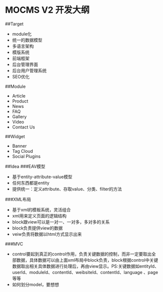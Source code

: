 MOCMS V2 开发大纲
============

##Target
- module化
- 统一的数据模型
- 多语言架构
- 模版系统
- 前端框架
- 后台管理界面
- 后台用户管理系统
- SEO优化

##Module
- Article
- Product
- News
- FAQ
- Gallery
- Video
- Contact Us

##Widget
- Banner
- Tag Cloud
- Social Plugins

##Idea 
###EAV模型
- 基于entity-attribute-value模型
- 任何东西都是entity
- 提供统一：定义attribute、存取value、分类、filter的方法　
 
###XML布局
- 基于xml的模板系统，灵活组合
- xml用来定义页面的逻辑结构
- block跟view可以是一对一、一对多，多对多的关系
- block负责提供view的数据
- veiw负责将数据以html方式显示出来
 
###MVC
- control要起到真正的control作用，负责关键数据的控制，而非一定要取出全部数据，具体数据可以由上面xml布局中block负责，block根据control中关键数据取出相关具体数据进行处理后，再由view显示。PS:关键数据如entityId、userId、moduleId、contentId、weibsiteId、contentId、language 、page等等
- 如何划分model，要想想
